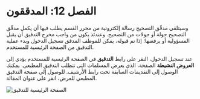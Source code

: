 # الفصل 12: المدققون


وسيتلقى مدقّق التصحيح رسالة إلكترونية من محرر القسم يطلب فيها أن يكمل مدقّق التصحيح جولة أو جولات من التصحيح. وعندئذ يكون من واجب مخرج التدقيق أن يقبل المسؤولية أو يرفضها؛ إذا تم قبوله، يمكن للموظف المدقق تسجيل الدخول وبدء عملية التدقيق من الصفحة الرئيسية للمستخدم.


عند تسجيل الدخول، النقر على رابط **التدقيق** في الصفحة الرئيسية للمستخدم يؤدي إلى **العروض النشيطة** الصفحة، الذي يعرض المسلمات التي تتطلب التدقيق المطبعي. يمكنك الوصول إلى التقديمات السابقة تحت رابط الأرشيف. للوصول إلى صفحة التدقيق المطبعي للعرض، انقر على عنوان المقالة.


![الصفحة الرئيسية للتدقيق](images/chapter12/proof_1.png)
